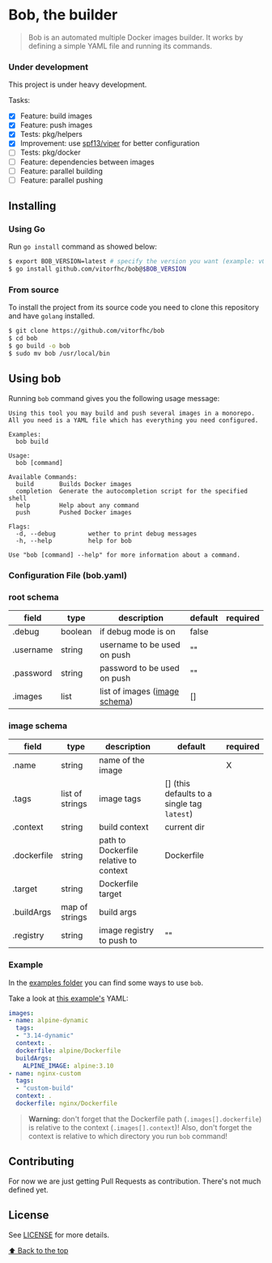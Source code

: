 # Bob, the builder

> Bob is an automated multiple Docker images builder. It works by defining a simple YAML file and running its commands.

### Under development

This project is under heavy development.

Tasks:

- [x] Feature: build images
- [x] Feature: push images
- [x] Tests: pkg/helpers
- [x] Improvement: use [spf13/viper](https://github.com/spf13/viper) for better configuration
- [ ] Tests: pkg/docker
- [ ] Feature: dependencies between images
- [ ] Feature: parallel building
- [ ] Feature: parallel pushing

## Installing

### Using Go

Run `go install` command as showed below:

```bash
$ export BOB_VERSION=latest # specify the version you want (example: v0.0.6)
$ go install github.com/vitorfhc/bob@$BOB_VERSION
```

### From source

To install the project from its source code you need to clone this repository and have `golang` installed.

```bash
$ git clone https://github.com/vitorfhc/bob
$ cd bob
$ go build -o bob
$ sudo mv bob /usr/local/bin
```

## Using bob

Running `bob` command gives you the following usage message:

```
Using this tool you may build and push several images in a monorepo.
All you need is a YAML file which has everything you need configured.

Examples:
  bob build

Usage:
  bob [command]

Available Commands:
  build       Builds Docker images
  completion  Generate the autocompletion script for the specified shell
  help        Help about any command
  push        Pushed Docker images

Flags:
  -d, --debug         wether to print debug messages
  -h, --help          help for bob

Use "bob [command] --help" for more information about a command.
```

### Configuration File (bob.yaml)

### root schema

| field | type | description | default | required |
|----|---|---|---|---|
| .debug | boolean | if debug mode is on | false | |
| .username | string | username to be used on push | "" | |
| .password | string | password to be used on push | "" | |
| .images | list | list of images ([image schema](#image-schema)) | [] | |

### image schema

| field | type | description | default | required |
|----|---|---|---|---|
| .name | string | name of the image | | X |
| .tags | list of strings | image tags | [] (this defaults to a single tag `latest`) | |
| .context | string | build context | current dir | |
| .dockerfile | string | path to Dockerfile relative to context | Dockerfile | |
| .target | string | Dockerfile target | | |
| .buildArgs | map of strings | build args | | |
| .registry | string | image registry to push to | "" | |

### Example

In the [examples folder](examples) you can find some ways to use `bob`.

Take a look at [this example's](examples/example_03/bob.yaml) YAML:

```yaml
images:
- name: alpine-dynamic
  tags:
  - "3.14-dynamic"
  context: .
  dockerfile: alpine/Dockerfile
  buildArgs:
    ALPINE_IMAGE: alpine:3.10
- name: nginx-custom
  tags:
  - "custom-build"
  context: .
  dockerfile: nginx/Dockerfile
```

> **Warning:** don't forget that the Dockerfile path (`.images[].dockerfile`) is relative to the context (`.images[].context`)!
> Also, don't forget the context is relative to which directory you run `bob` command!

## Contributing

For now we are just getting Pull Requests as contribution. There's not much defined yet.

## License

See [LICENSE](LICENSE) for more details.

[⬆ Back to the top](#bob-the-builder)<br>
